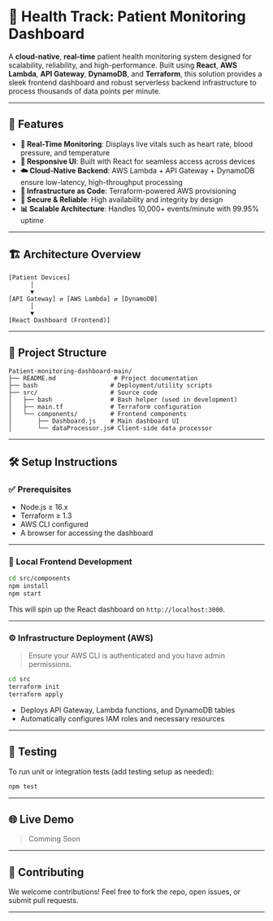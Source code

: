 
# 🏥 Health Track: Patient Monitoring Dashboard

A **cloud-native**, **real-time** patient health monitoring system designed for scalability, reliability, and high-performance. Built using **React**, **AWS Lambda**, **API Gateway**, **DynamoDB**, and **Terraform**, this solution provides a sleek frontend dashboard and robust serverless backend infrastructure to process thousands of data points per minute.

---

## 🚀 Features

- **📡 Real-Time Monitoring**: Displays live vitals such as heart rate, blood pressure, and temperature
- **📱 Responsive UI**: Built with React for seamless access across devices
- **☁️ Cloud-Native Backend**: AWS Lambda + API Gateway + DynamoDB ensure low-latency, high-throughput processing
- **🔧 Infrastructure as Code**: Terraform-powered AWS provisioning
- **🔐 Secure & Reliable**: High availability and integrity by design
- **📊 Scalable Architecture**: Handles 10,000+ events/minute with 99.95% uptime

---

## 🏗️ Architecture Overview

```
[Patient Devices]
      │
      ▼
[API Gateway] ⇄ [AWS Lambda] ⇄ [DynamoDB]
      │
      ▼
[React Dashboard (Frontend)]
```

---

## 📂 Project Structure

```
Patient-monitoring-dashboard-main/
├── README.md                # Project documentation
├── bash                    # Deployment/utility scripts
├── src/                    # Source code
│   ├── bash                # Bash helper (used in development)
│   ├── main.tf             # Terraform configuration
│   └── components/         # Frontend components
│       ├── Dashboard.js    # Main dashboard UI
│       └── dataProcessor.js# Client-side data processor
```

---

## 🛠️ Setup Instructions

### ✅ Prerequisites

- Node.js ≥ 16.x
- Terraform ≥ 1.3
- AWS CLI configured
- A browser for accessing the dashboard

---

### 🧩 Local Frontend Development

```bash
cd src/components
npm install
npm start
```

This will spin up the React dashboard on `http://localhost:3000`.

---

### ⚙️ Infrastructure Deployment (AWS)

> Ensure your AWS CLI is authenticated and you have admin permissions.

```bash
cd src
terraform init
terraform apply
```

- Deploys API Gateway, Lambda functions, and DynamoDB tables
- Automatically configures IAM roles and necessary resources

---

## 🧪 Testing

To run unit or integration tests (add testing setup as needed):

```bash
npm test
```

---

## 🌐 Live Demo

> Comming Soon

---

## 🤝 Contributing

We welcome contributions! Feel free to fork the repo, open issues, or submit pull requests.

---


